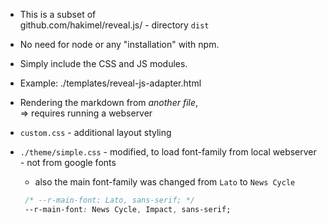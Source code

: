 
* This is a subset of  
github.com/hakimel/reveal.js/  - directory `dist`

* No need for node or any "installation" with npm.

* Simply include the CSS and JS modules.

* Example: ./templates/reveal-js-adapter.html

* Rendering the markdown from _another file_,  
  => requires running a webserver

* `custom.css` - additional layout styling

* `./theme/simple.css` - modified, to load font-family from local webserver - 
   not from google fonts

   * also the main font-family was changed from `Lato` to `News Cycle`

   ```css
    /* --r-main-font: Lato, sans-serif; */
    --r-main-font: News Cycle, Impact, sans-serif;

   ```

